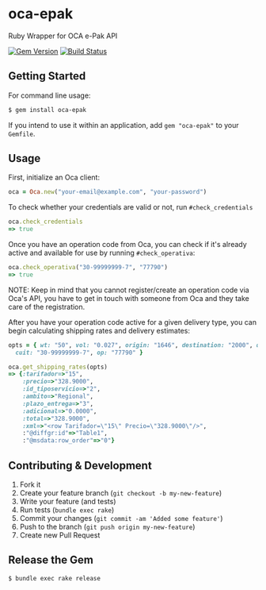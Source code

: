 # oca-epak
Ruby Wrapper for OCA e-Pak API

[![Gem Version](https://badge.fury.io/rb/oca-epak.svg)](http://badge.fury.io/rb/oca-epak)
[![Build Status](https://travis-ci.org/ombulabs/oca-epak.svg?branch=master)](https://travis-ci.org/ombulabs/oca-epak)

## Getting Started

For command line usage:

```bash
$ gem install oca-epak
```

If you intend to use it within an application, add `gem "oca-epak"` to your
`Gemfile`.

## Usage

First, initialize an Oca client:

```ruby
oca = Oca.new("your-email@example.com", "your-password")
```

To check whether your credentials are valid or not, run `#check_credentials`

```ruby
oca.check_credentials
=> true
```

Once you have an operation code from Oca, you can check if it's already active
and available for use by running `#check_operativa`:

```ruby
oca.check_operativa("30-99999999-7", "77790")
=> true
```

NOTE: Keep in mind that you cannot register/create an operation code via Oca's
API, you have to get in touch with someone from Oca and they take care of the
registration.

After you have your operation code active for a given delivery type, you can
begin calculating shipping rates and delivery estimates:

```ruby
opts = { wt: "50", vol: "0.027", origin: "1646", destination: "2000", qty: "1", 
  cuit: "30-99999999-7", op: "77790" }

oca.get_shipping_rates(opts)
=> {:tarifador=>"15",
    :precio=>"328.9000",
    :id_tiposervicio=>"2",
    :ambito=>"Regional",
    :plazo_entrega=>"3",
    :adicional=>"0.0000",
    :total=>"328.9000",
    :xml=>"<row Tarifador=\"15\" Precio=\"328.9000\"/>",
    :"@diffgr:id"=>"Table1",
    :"@msdata:row_order"=>"0"}
```

## Contributing & Development

1. Fork it
2. Create your feature branch (`git checkout -b my-new-feature`)
3. Write your feature (and tests)
4. Run tests (`bundle exec rake`)
5. Commit your changes (`git commit -am 'Added some feature'`)
6. Push to the branch (`git push origin my-new-feature`)
7. Create new Pull Request

## Release the Gem

```bash
$ bundle exec rake release
```

